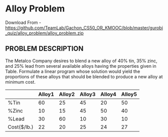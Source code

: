 # Alloy Problem
Download From - https://github.com/TeamLab/Gachon_CS50_OR_KMOOC/blob/master/gurobi_quiz/alloy_problem/alloy_problem.zip

## PROBLEM DESCRIPTION
The Metalco Company desires to blend a new alloy of 40% tin, 35% zinc, and 25% lead from several available alloys having the properties given in Table. Formulate a linear program whose solution would yield the proportions of these alloys that should be blended to produce a new alloy at minimum cost.

|             | Alloy1 | Alloy2 | Alloy3 | Alloy4 | Alloy5 |
|:------------|:-------|:-------|:-------|:-------|:-------|
| %Tin        | 60     | 25     | 45     | 20     | 50     |
| %Zinc       | 10     | 15     | 45     | 50     | 40     |
| %Lead       | 30     | 60     | 10     | 30     | 10     |
| Cost($/lb.) | 22     | 20     | 25     | 24     | 27     |
